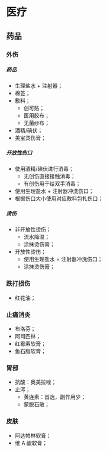 # 医疗

## 药品

### 外伤

##### 药品

- 生理盐水 + 注射器；
- 棉签；
- 敷料；
  - 创可贴；
  - 医用胶布；
  - 无菌纱布；
- 酒精/碘伏；
- 美宝烫伤膏；

##### 开放性伤口

- 使用酒精/碘伏进行消毒；
  - 无创伤直接接触消毒；
  - 有创伤用于给双手消毒；
- 使用生理盐水 + 注射器冲洗伤口；
- 根据伤口大小使用对应敷料包扎伤口；

##### 烫伤

- 非开放性烫伤；
  - 流水降温；
  - 涂抹烫伤膏；
- 开放性烫伤；
  - 使用生理盐水 + 注射器冲洗伤口；
  - 涂抹烫伤膏；

### 跌打损伤

- 红花油；

### 止痛消炎

- 布洛芬；
- 阿司匹林；
- 红霉素软膏；
- 鱼石脂软膏；

### 胃部

- 抗酸：奥美拉唑；
- 止泻；
  - 黄连素：首选，副作用少；
  - 蒙脱石散；

### 皮肤

- 阿达帕林软膏；
- 维 A 酸软膏；
